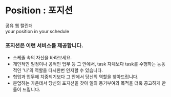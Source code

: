 # Position : 포지션
공유 웹 캘린더</br>your position in your schedule

### 포지션은 이런 서비스를 제공합니다.

 - 스케줄 속의 자신을 바라보세요.
 - 개인적인 일정이나 공적인 업무 등 그 안에서, task 자체보다 task를 수행하는 능동적인 '나'의 역할을 다시한번 인지할 수 있습니다.
 - 협업과 업무에 치중되기보다 그 안에서 당신의 역할을 찾아드립니다.
 - 분업하는 가운데서 당신의 포지션을 찾아 일의 동기부여와 목적을 더욱 공고하게 만들어 드립니다.
 
 
